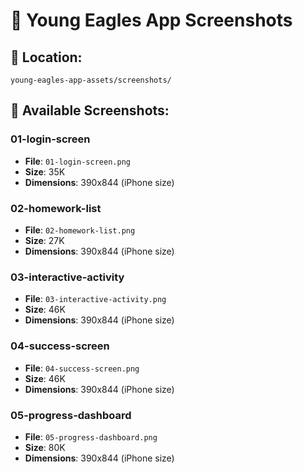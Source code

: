 # 📱 Young Eagles App Screenshots

## 📍 Location:
`young-eagles-app-assets/screenshots/`

## 📱 Available Screenshots:

### 01-login-screen
- **File**: `01-login-screen.png`
- **Size**: 35K
- **Dimensions**: 390x844 (iPhone size)

### 02-homework-list
- **File**: `02-homework-list.png`
- **Size**: 27K
- **Dimensions**: 390x844 (iPhone size)

### 03-interactive-activity
- **File**: `03-interactive-activity.png`
- **Size**: 46K
- **Dimensions**: 390x844 (iPhone size)

### 04-success-screen
- **File**: `04-success-screen.png`
- **Size**: 46K
- **Dimensions**: 390x844 (iPhone size)

### 05-progress-dashboard
- **File**: `05-progress-dashboard.png`
- **Size**: 80K
- **Dimensions**: 390x844 (iPhone size)

